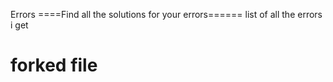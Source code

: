 Errors
====Find all the solutions for your errors======
list of all the errors i get

forked file
=============
